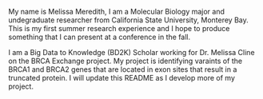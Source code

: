 
My name is Melissa Meredith, I am a Molecular Biology major and undegraduate researcher from California State University, Monterey Bay. This is my first summer research experience and I hope to produce something that I can present at a conference in the fall. 

I am a Big Data to Knowledge (BD2K) Scholar working for Dr. Melissa Cline on the BRCA Exchange project. My project is identifying varaints of the BRCA1 and BRCA2 genes that are located in exon sites that result in a truncated protein. I will update this README as I develop more of my project. 

